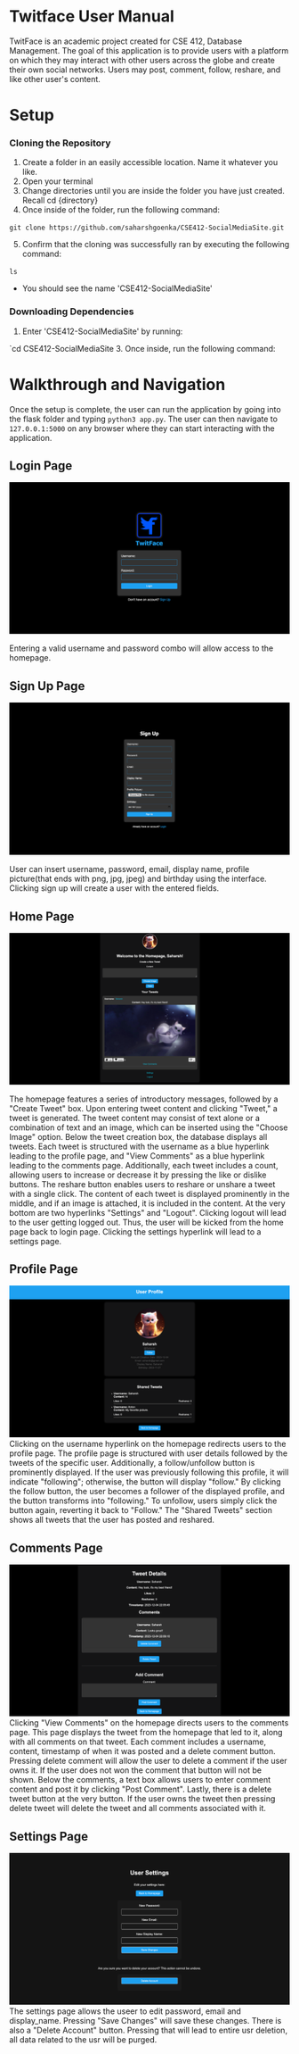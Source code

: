 # Twitface User Manual
TwitFace is an academic project created for CSE 412, Database Management. The goal of this application is to provide users with a platform on which they may interact with other users across the globe and create their own social networks. Users may post, comment, follow, reshare, and like other user's content.

# Setup
### Cloning the Repository
1. Create a folder in an easily accessible location. Name it whatever you like.
2. Open your terminal
3. Change directories until you are inside the folder you have just created. Recall cd {directory}
4. Once inside of the folder, run the following command:

`git clone https://github.com/saharshgoenka/CSE412-SocialMediaSite.git`

5. Confirm that the cloning was successfully ran by executing the following command:

`ls`
- You should see the name 'CSE412-SocialMediaSite'

### Downloading Dependencies
1. Enter 'CSE412-SocialMediaSite' by running:

`cd CSE412-SocialMediaSite
3. Once inside, run the following command:


# Walkthrough and Navigation

Once the setup is complete, the user can run the application by going into the flask folder and typing ```python3 app.py```. The user can then navigate to ```127.0.0.1:5000``` on any browser where they can start interacting with the application.


## Login Page
![Login Page Screenshot](screenshots/LogIn-Page.png)

Entering a valid username and password combo will allow access to the homepage.


## Sign Up Page
![Signup Page Screenshot](screenshots/SignUp-Page.png)

User can insert username, password, email, display name, profile picture(that ends with png, jpg, jpeg) and birthday using the interface. Clicking sign up will create a user with the entered fields.

## Home Page
![Home Page Screenshot](screenshots/Home-Page.png)

The homepage features a series of introductory messages, followed by a "Create Tweet" box. Upon entering tweet content and clicking "Tweet," a tweet is generated. The tweet content may consist of text alone or a combination of text and an image, which can be inserted using the "Choose Image" option. Below the tweet creation box, the database displays all tweets. Each tweet is structured with the username as a blue hyperlink leading to the profile page, and "View Comments" as a blue hyperlink leading to the comments page. Additionally, each tweet includes a count, allowing users to increase or decrease it by pressing the like or dislike buttons. The reshare button enables users to reshare or unshare a tweet with a single click. The content of each tweet is displayed prominently in the middle, and if an image is attached, it is included in the content. At the very bottom are two hyperlinks "Settings" and "Logout". Clicking logout will lead to the user getting logged out. Thus, the user will be kicked from the home page back to login page. Clicking the settings hyperlink will lead to a settings page.

## Profile Page
![Profile Page Screenshot](screenshots/Profile-Page.png)
Clicking on the username hyperlink on the homepage redirects users to the profile page. The profile page is structured with user details followed by the tweets of the specific user. Additionally, a follow/unfollow button is prominently displayed. If the user was previously following this profile, it will indicate "following"; otherwise, the button will display "follow." By clicking the follow button, the user becomes a follower of the displayed profile, and the button transforms into "following." To unfollow, users simply click the button again, reverting it back to "Follow." The "Shared Tweets" section shows all tweets that the user has posted and reshared.

## Comments Page
![Comments Page Screenshot](screenshots/Comments-Page.png)
Clicking "View Comments" on the homepage directs users to the comments page. This page displays the tweet from the homepage that led to it, along with all comments on that tweet. Each comment includes a username, content, timestamp of when it was posted and a delete comment button. Pressing delete comment will allow the user to delete a comment if the user owns it. If the user does not won the comment that button will not be shown. Below the comments, a text box allows users to enter comment content and post it by clicking "Post Comment". Lastly, there is a delete tweet button at the very button. If the user owns the tweet then pressing delete tweet will delete the tweet and all comments associated with it.

## Settings Page
![Settings Page Screenshot](screenshots/Settings-Page.png)
The settings page allows the useer to edit password, email and display_name. Pressing "Save Changes" will save these changes. There is also a "Delete Account" button. Pressing that will lead to entire usr deletion, all data related to the usr will be purged.
